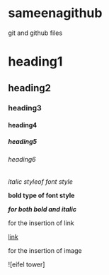 # sameenagithub
git and github files
# heading1
## heading2
### heading3
#### heading4
##### heading5
###### heading6


*italic styleof font style*

**bold type of font style**

***for both bold and italic***

for the insertion of link

[link]()

for the insertion of image

![eifel tower]
